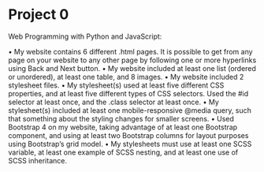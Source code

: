 # Project 0

Web Programming with Python and JavaScript:

•	My website contains 6 different .html pages. 
	It is possible to get from any page on your website to any other page by following one or more hyperlinks using Back and Next button.
•	My website included at least one list (ordered or unordered), at least one table, and 8 images.
•	My website included 2 stylesheet files.
•	My stylesheet(s) used at least five different CSS properties, and at least five different types of CSS selectors. 
	Used the #id selector at least once, and the .class selector at least once.
•	My stylesheet(s) included at least one mobile-responsive @media query, such that something about the styling changes for smaller screens.
•	Used Bootstrap 4 on my website, taking advantage of at least one Bootstrap component, and using at least two Bootstrap columns 
	for layout purposes using Bootstrap’s grid model.
•	My stylesheets must use at least one SCSS variable, at least one example of SCSS nesting, and at least one use of SCSS inheritance.

